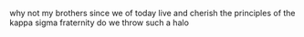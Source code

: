 why not my brothers since we of today live and cherish the principles of the kappa sigma fraternity do we throw such a halo